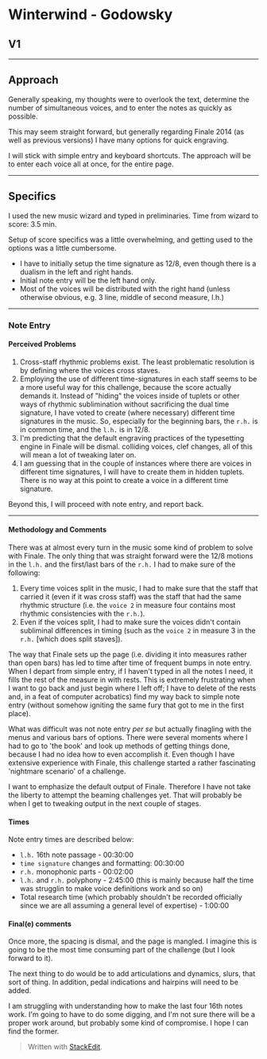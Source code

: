 # Winterwind - Godowsky
## V1


----------
## Approach
Generally speaking, my thoughts were to overlook the text, determine the number of simultaneous voices, and to enter the notes as quickly as possible.

This may seem straight forward, but generally regarding Finale 2014 (as well as previous versions) I have many options for quick engraving.

I will stick with simple entry and keyboard shortcuts. The approach will be to enter each voice all at once, for the entire page.


----------

## Specifics

I used the new music wizard and typed in preliminaries. Time from wizard to score: 3.5 min.

Setup of score specifics was a little overwhelming, and getting used to the options was a little cumbersome.

 - I have to initially setup the time signature as 12/8, even though there is a dualism in the left and right hands.
 - Initial note entry will be the left hand only.
 - Most of the voices will be distributed with the right hand (unless otherwise obvious, e.g. 3 line, middle of second measure, l.h.)

----------
### Note Entry
#### Perceived Problems

 1. Cross-staff rhythmic problems exist. The least problematic resolution is by defining where the voices cross staves.
 2. Employing the use of different time-signatures in each staff seems to be a more useful way for this challenge, because the score actually demands it. Instead of "hiding" the voices inside of tuplets or other ways of rhythmic sublimination without sacrificing the dual time signature, I have voted to create (where necessary) different time signatures in the music. So, especially for the beginning bars, the `r.h.` is in common time, and the `l.h.` is in 12/8.
 3. I'm predicting that the default engraving practices of the typesetting engine in Finale will be dismal. colliding voices, clef changes, all of this will mean a lot of tweaking later on.
 4. I am guessing that in the couple of instances where there are voices in different time signatures, I will have to create them in hidden tuplets. There is no way at this point to create a voice in a different time signature.

Beyond this, I will proceed with note entry, and report back.


----------
#### Methodology and Comments
There was at almost every turn in the music some kind of problem to solve with Finale. The only thing that was straight forward were the 12/8 motions in the `l.h.` and the first/last bars of the `r.h.` I had to make sure of the following:

 1. Every time voices split in the music, I had to make sure that the staff that carried it (even if it was cross staff) was the staff that had the same rhythmic structure (i.e. the `voice 2` in measure four contains most rhythmic consistencies with the `r.h.`).
 2. Even if the voices split, I had to make sure the voices didn't contain subliminal differences in timing (such as the `voice 2` in measure 3 in the `r.h.` [which does split staves]).

The way that Finale sets up the page (i.e. dividing it into measures rather than open bars) has led to time after time of frequent bumps in note entry. When I depart from simple entry, if I haven't typed in all the notes I need, it fills the rest of the measure in with rests. This is extremely frustrating when I want to go back and just begin where I left off; I have to delete of the rests and, in a feat of computer acrobatics) find my way back to simple note entry (without somehow igniting the same fury that got to me in the first place).

What was difficult was not note entry *per se* but actually finagling with the menus and various bars of options. There were several moments where I had to go to 'the book' and look up methods of getting things done, because I had no idea how to even accomplish it. Even though I have extensive experience with Finale, this challenge started a rather fascinating 'nightmare scenario' of a challenge.

I want to emphasize the default output of Finale. Therefore I have not take the liberty to attempt the beaming challenges yet. That will probably be when I get to tweaking output in the next couple of stages.
#### Times
Note entry times are described below:

 - `l.h.` 16th note passage - 00:30:00
 - `time signature` changes and formatting: 00:30:00
 - `r.h.` monophonic parts - 00:02:00
 - `l.h.` and `r.h.` polyphony - 2:45:00 (this is mainly because half the time was strugglin to make voice definitions work and so on)
 - Total research time (which probably shouldn't be recorded officially since we are all assuming a general level of expertise) - 1:00:00

#### Final(e) comments
Once more, the spacing is dismal, and the page is mangled. I imagine this is going to be the most time consuming part of the challenge (but I look forward to it).

The next thing to do would be to add articulations and dynamics, slurs, that sort of thing. In addition, pedal indications and hairpins will need to be added.

I am struggling with understanding how to make the last four 16th notes work. I'm going to have to do some digging, and I'm not sure there will be a proper work around, but probably some kind of compromise. I hope I can find the former.
 
 
> Written with [StackEdit](https://stackedit.io/).